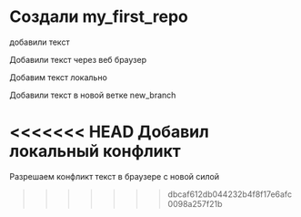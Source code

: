 # Создали my_first_repo

добавили текст

Добавили текст через веб браузер

Добавим текст локально

Добавили текст в новой ветке new_branch

<<<<<<< HEAD
Добавил локальный конфликт
=======
Разрешаем конфликт текст в браузере c новой силой
>>>>>>> dbcaf612db044232b4f8f17e6afc0098a257f21b
